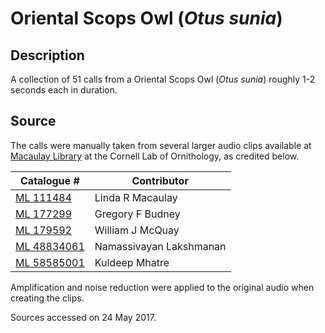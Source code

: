 # Oriental Scops Owl (*Otus sunia*)

## Description
A collection of 51 calls from a Oriental Scops Owl (*Otus sunia*) roughly 1-2 seconds each in duration.

## Source
The calls were manually taken from several larger audio clips available at [Macaulay Library](https://www.macaulaylibrary.org/) at the Cornell Lab of Ornithology, as credited below.

| Catalogue # | Contributor |
| --- | --- |
| [ML 111484](https://macaulaylibrary.org/audio/111484) | Linda R Macaulay |
| [ML 177299](https://macaulaylibrary.org/audio/177299) | Gregory F Budney |
| [ML 179592](https://macaulaylibrary.org/audio/179592) | William J McQuay |
| [ML 48834061](https://macaulaylibrary.org/audio/48834061) | Namassivayan Lakshmanan |
| [ML 58585001](https://macaulaylibrary.org/audio/58585001) | Kuldeep Mhatre |

Amplification and noise reduction were applied to the original audio when creating the clips.

Sources accessed on 24 May 2017.
